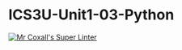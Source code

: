 # ICS3U-Unit1-03-Python

[![Mr Coxall's Super Linter](https://github.com/Haley-LeBon/ICS3U-Unit1-03-Python/workflows/Mr%20Coxall's%20Super%20Linter/badge.svg)](https://github.com/Haley-LeBon/ICS3U-Unit1-03-Python/actions/)


